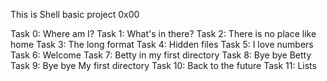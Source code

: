 This is Shell basic project 0x00

Task 0: Where am I?
Task 1: What's in there?
Task 2: There is no place like home
Task 3: The long format
Task 4: Hidden files
Task 5: I love numbers
Task 6: Welcome
Task 7: Betty in my first directory
Task 8: Bye bye Betty
Task 9: Bye bye My first directory
Task 10: Back to the future
Task 11: Lists
